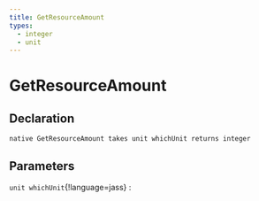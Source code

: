 ```yaml
---
title: GetResourceAmount
types:
  - integer
  - unit
---
```


# GetResourceAmount

## Declaration

```jass
native GetResourceAmount takes unit whichUnit returns integer
```

## Parameters
`unit whichUnit`{!language=jass}
: 
